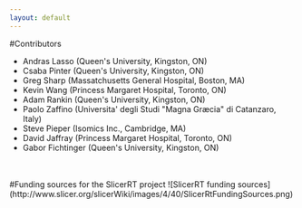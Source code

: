 ```yaml
---
layout: default
---
```

#Contributors

*   Andras Lasso (Queen's University, Kingston, ON)
*   Csaba Pinter (Queen's University, Kingston, ON)
*   Greg Sharp (Massatchusetts General Hospital, Boston, MA)
*   Kevin Wang (Princess Margaret Hospital, Toronto, ON)
*   Adam Rankin (Queen's University, Kingston, ON)
*   Paolo Zaffino (Universita' degli Studi "Magna Græcia" di Catanzaro, Italy)
*   Steve Pieper (Isomics Inc., Cambridge, MA)
*   David Jaffray (Princess Margaret Hospital, Toronto, ON)
*   Gabor Fichtinger (Queen's University, Kingston, ON)


<br>


<br>
#Funding sources for the SlicerRT project
![SlicerRT funding sources](http://www.slicer.org/slicerWiki/images/4/40/SlicerRtFundingSources.png)
